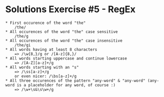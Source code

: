 # Solutions Exercise #5 - RegEx

    * First occurence of the word "the"
        /the/
    * All occurences of the word "the" case sensitive
        /the/g
    * All occurences of the word "the" case insensitive
        /the/gi
    * All words having at least 8 characters
        => /\w{8,}/g or /[A-z]{8,}/
    * All words starting uppercase and continue lowercase
        => /[A-Z][a-z]+/g
    * All words starting with an "s"
        => /\ss[a-z]+/g 
        or even nicer: /\bs[a-z]+/g 
    * All three occurences of the pattern "any-word" & "any-word" (any-word is a placeholder for any word, of course :)
        => /\w+\s&\s\w+/g
